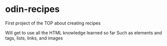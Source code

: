 # odin-recipes

First project of the TOP about creating recipes

Will get to use all the HTML knowledge learned so far
Such as elements and tags, lists, links, and images
